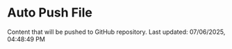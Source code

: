 # Auto Push File

Content that will be pushed to GitHub repository.
Last updated: 07/06/2025, 04:48:49 PM